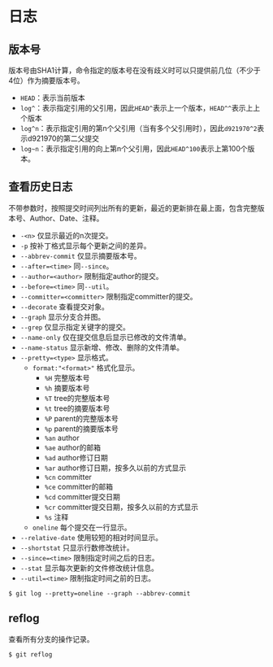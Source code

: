 # 日志

## 版本号
版本号由SHA1计算，命令指定的版本号在没有歧义时可以只提供前几位（不少于4位）作为摘要版本号。

- `HEAD`：表示当前版本
- `log^`：表示指定引用的父引用，因此`HEAD^`表示上一个版本，`HEAD^^`表示上上个版本
- `log^n`：表示指定引用的第n个父引用（当有多个父引用时），因此`d921970^2`表示d921970的第二父提交
- `log~n`：表示指定引用的向上第n个父引用，因此`HEAD^100`表示上第100个版本。

## 查看历史日志

不带参数时，按照提交时间列出所有的更新，最近的更新排在最上面，包含完整版本号、Author、Date、注释。

- `-<n>` 仅显示最近的n次提交。
- `-p` 按补丁格式显示每个更新之间的差异。
- `--abbrev-commit` 仅显示摘要版本号。
- `--after=<time>` 同`--since`。
- `--author=<author>` 限制指定author的提交。
- `--before=<time>` 同`--util`。
- `--committer=<committer>` 限制指定committer的提交。
- `--decorate` 查看提交对象。
- `--graph` 显示分支合并图。
- `--grep` 仅显示指定关键字的提交。
- `--name-only` 仅在提交信息后显示已修改的文件清单。
- `--name-status` 显示新增、修改、删除的文件清单。
- `--pretty=<type>` 显示格式。
    - `format:"<format>"` 格式化显示。
        - `%H` 完整版本号
        - `%h` 摘要版本号 
        - `%T` tree的完整版本号 
        - `%t` tree的摘要版本号 
        - `%P` parent的完整版本号 
        - `%p` parent的摘要版本号 
        - `%an` author 
        - `%ae` author的邮箱 
        - `%ad` author修订日期 
        - `%ar` author修订日期，按多久以前的方式显示 
        - `%cn` committer 
        - `%ce` committer的邮箱 
        - `%cd` committer提交日期 
        - `%cr` committer提交日期，按多久以前的方式显示 
        - `%s` 注释 
    - `oneline` 每个提交在一行显示。
- `--relative-date` 使用较短的相对时间显示。
- `--shortstat` 只显示行数修改统计。
- `--since=<time>` 限制指定时间之后的日志。
- `--stat` 显示每次更新的文件修改统计信息。
- `--util=<time>` 限制指定时间之前的日志。

``` SHELL
$ git log --pretty=oneline --graph --abbrev-commit
```

## reflog
查看所有分支的操作记录。

``` SHELL
$ git reflog
```
